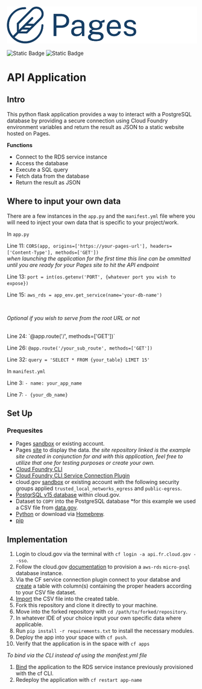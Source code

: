 ![Pages](/assets/images/pages-logo.png)

![Static Badge](https://img.shields.io/badge/Python-3776AB?style=for-the-badge&logo=python&logoColor=white)
![Static Badge](https://img.shields.io/badge/Flask-000000?style=for-the-badge&logo=flask&logoColor=white)


# API Application

## Intro

This python flask application provides a way to interact with a PostgreSQL database by providing a secure connection using Cloud Foundry environment variables and return the result as JSON to a static website hosted on Pages. 

**Functions**

- Connect to the RDS service instance
- Access the database 
- Execute a SQL query
- Fetch data from the database
- Return the result as JSON

## Where to input your own data

There are a few instances in the `app.py` and the `manifest.yml` file where you will need to inject your own data that is specific to your project/work.

In `app.py`

Line 11: `CORS(app, origins=['https://your-pages-url'], headers=['Content-Type'], methods=['GET'])`
<br>
*when launching the application for the first time this line can be ommitted until you are ready for your Pages site to hit the API endpoint*
<br>

Line 13: `port = int(os.getenv('PORT', {whatever port you wish to expose})`

Line 15: `aws_rds = app_env.get_service(name='your-db-name')`

<br>

*Optional if you wish to serve from the root URL or not*

<br>
Line 24: `@app.route('/', methods=['GET'])`

Line 26: `@app.route('/your_sub_route', methods=['GET'])`

Line 32: `query = 'SELECT * FROM {your_table} LIMIT 15'`

In `manifest.yml`

Line 3: `- name: your_app_name`

Line 7: `- {your_db_name}`

## Set Up

### Prequesites
- Pages [sandbox](https://cloud.gov/pages/documentation/sandbox/) or existing account.
- Pages [site](https://github.com/Ephraim-G/Data-table) to display the data.
*the site repository linked is the example site created in conjunction for and with this application, feel free to utilize that one for testing purposes or create your own.*
- [Cloud Foundry CLI](https://docs.cloudfoundry.org/cf-cli/install-go-cli.html)
- [Cloud Foundry CLI Service Connection Plugin](https://github.com/cloud-gov/cf-service-connect)
- cloud.gov [sandbox](https://cloud.gov/docs/pricing/free-limited-sandbox/#sandbox-limitations) or existing account with the following security groups applied `trusted_local_networks_egress` and `public-egress`.
- [PostgrSQL v15 database](https://cloud.gov/docs/services/relational-database/#create-an-instance) within cloud.gov.
- Dataset to `COPY` into the PostgreSQL database
*for this example we used a CSV file from [data.gov](https://catalog.data.gov/dataset/?q=&sort=views_recent+desc&ext_location=&ext_bbox=&ext_prev_extent=&_res_format_limit=0).
- [Python](https://www.python.org/downloads/) or download via [Homebrew](https://docs.brew.sh/Homebrew-and-Python).
- [pip](https://pypi.org/project/pip/) 

## Implementation

1. Login to cloud.gov via the terminal with `cf login -a api.fr.cloud.gov --sso`.
2. Follow the cloud.gov [documentation](https://cloud.gov/docs/services/relational-database/#create-an-instance) to provision a `aws-rds` `micro-psql` database instance.
3. Via the CF service connection plugin connect to your databse and [create](https://www.postgresql.org/docs/current/tutorial-table.html) a table with column(s) containing the proper headers according to your CSV file dataset.
4. [Import](https://www.postgresqltutorial.com/postgresql-tutorial/import-csv-file-into-posgresql-table/) the CSV file into the created table.
5. Fork this repository and clone it directly to your machine.
6. Move into the forked repository with `cd /path/to/forked/repository`.
7. In whatever IDE of your choice input your own specific data where applicable.
7. Run `pip install -r requirements.txt` to install the necessary modules.
8. Deploy the app into your space with `cf push`.
9. Verify that the application is in the space with `cf apps`

*To bind via the CLI instead of using the manifest.yml file*
1. [Bind](https://docs.cloudfoundry.org/devguide/services/application-binding.html#bind) the application to the RDS service instance previously provisioned with the cf CLI.
2. Redeploy the application with `cf restart app-name`



 









